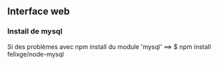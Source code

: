 ## Interface web

### Install de mysql
  Si des problèmes avec npm install du module 'mysql' ==> $ npm install felixge/node-mysql
